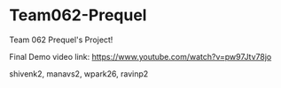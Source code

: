 # Team062-Prequel
Team 062 Prequel's Project!

Final Demo video link: https://www.youtube.com/watch?v=pw97Jtv78jo

shivenk2, manavs2, wpark26, ravinp2

